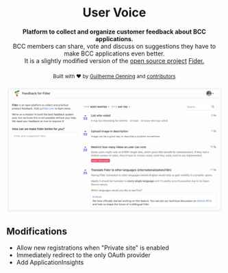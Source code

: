 <p align="center">
  <h1 align="center">User Voice</h1>
  <div align="center">
    <strong>Platform to collect and organize customer feedback about BCC applications.</strong>
  </div>
  <div align="center">BCC members can share, vote and discuss on suggestions they have to make BCC applications even better.</div>
  <div align="center">It is a slightly modified version of the <a href="https://github.com/getfider/fider">open source project</a> <a href="https://getfider.com">Fider.</a></div>
</p>

<div align="center">
  <sub>Built with ❤︎ by <a href="https://github.com/goenning">Guilherme Oenning</a> and <a href="https://github.com/getfider/fider/graphs/contributors">contributors</a></sub>
</div>

<br />

<img src="etc/homepage.png">

## Modifications

- Allow new registrations when "Private site" is enabled
- Immediately redirect to the only OAuth provider
- Add ApplicationInsights
